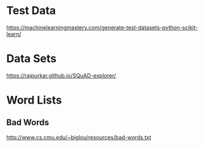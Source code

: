 
# Test Data

https://machinelearningmastery.com/generate-test-datasets-python-scikit-learn/

# Data Sets

https://rajpurkar.github.io/SQuAD-explorer/

# Word Lists

## Bad Words

http://www.cs.cmu.edu/~biglou/resources/bad-words.txt
